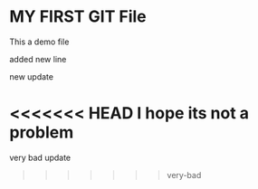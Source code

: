 # MY FIRST GIT File

This a demo file

added new line

new update

<<<<<<< HEAD
I hope its not a problem
=======
very bad update
>>>>>>> very-bad
